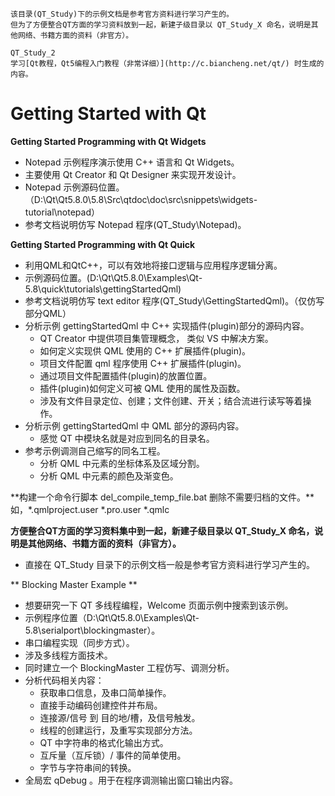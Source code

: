 ```
该目录(QT_Study)下的示例文档是参考官方资料进行学习产生的。
但为了方便整合QT方面的学习资料放到一起，新建子级目录以 QT_Study_X 命名，说明是其他网络、书籍方面的资料（非官方）。

QT_Study_2 
学习[Qt教程，Qt5编程入门教程（非常详细）](http://c.biancheng.net/qt/) 时生成的内容。
```



# Getting Started with Qt 

**Getting Started Programming with Qt Widgets**

- Notepad 示例程序演示使用 C++ 语言和 Qt Widgets。
- 主要使用 Qt Creator 和 Qt Designer 来实现开发设计。
- Notepad 示例源码位置。（D:\Qt\Qt5.8.0\5.8\Src\qtdoc\doc\src\snippets\widgets-tutorial\notepad）
- 参考文档说明仿写 Notepad 程序(QT_Study\Notepad)。


**Getting Started Programming with Qt Quick**

- 利用QML和QtC++，可以有效地将接口逻辑与应用程序逻辑分离。
- 示例源码位置。(D:\Qt\Qt5.8.0\Examples\Qt-5.8\quick\tutorials\gettingStartedQml)
- 参考文档说明仿写 text editor 程序(QT_Study\GettingStartedQml)。（仅仿写部分QML）
- 分析示例 gettingStartedQml 中 C++ 实现插件(plugin)部分的源码内容。
  + QT Creator 中提供项目集管理概念， 类似 VS 中解决方案。
  + 如何定义实现供 QML 使用的 C++ 扩展插件(plugin)。
  + 项目文件配置 qml 程序使用 C++ 扩展插件(plugin)。
  + 通过项目文件配置插件(plugin)的放置位置。
  + 插件(plugin)如何定义可被 QML 使用的属性及函数。
  + 涉及有文件目录定位、创建；文件创建、开关；结合流进行读写等着操作。
- 分析示例 gettingStartedQml 中 QML 部分的源码内容。
  + 感觉 QT 中模块名就是对应到同名的目录名。
- 参考示例调测自己缩写的同名工程。
  + 分析 QML 中元素的坐标体系及区域分割。
  + 分析 QML 中元素的颜色及渐变色。

**构建一个命令行脚本 del_compile_temp_file.bat 删除不需要归档的文件。**如，*.qmlproject.user *.pro.user *.qmlc 

**方便整合QT方面的学习资料集中到一起，新建子级目录以 QT_Study_X 命名，说明是其他网络、书籍方面的资料（非官方）。**
- 直接在 QT_Study 目录下的示例文档一般是参考官方资料进行学习产生的。

** Blocking Master Example **

- 想要研究一下 QT 多线程编程，Welcome 页面示例中搜索到该示例。
- 示例程序位置（D:\Qt\Qt5.8.0\Examples\Qt-5.8\serialport\blockingmaster）。
- 串口编程实现（同步方式）。
- 涉及多线程方面技术。
- 同时建立一个 BlockingMaster 工程仿写、调测分析。
- 分析代码相关内容：
  + 获取串口信息，及串口简单操作。
  + 直接手动编码创建控件并布局。
  + 连接源/信号 到 目的地/槽，及信号触发。
  + 线程的创建运行，及重写实现部分方法。
  + QT 中字符串的格式化输出方式。
  + 互斥量（互斥锁）/ 事件的简单使用。
  + 字节与字符串间的转换。
- 全局宏 qDebug 。用于在程序调测输出窗口输出内容。
